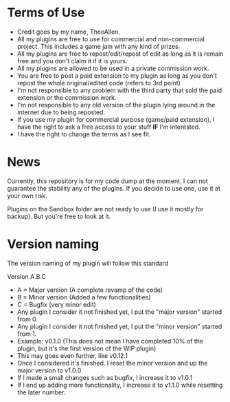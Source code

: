 Terms of Use
=====
* Credit goes by my name, TheoAllen.
* All my plugins are free to use for commercial and non-commercial project. This includes a game jam with any kind of prizes.
* All my plugins are free to repost/edit/repost of edit as long as it is remain free and you don't claim it if it is yours.
* All my plugins are allowed to be used in a private commission work.
* You are free to post a paid extension to my plugin as long as you don't repost the whole original/edited code (refers to 3rd point)
* I'm not responsible to any problem with the third party that sold the paid extension or the commission work.
* I'm not responsible to any old version of the plugin lying around in the internet due to being reposted.
* If you use my plugin for commercial purpose (game/paid extension), I have the right to ask a free access to your stuff **IF** I'm interested.
* I have the right to change the terms as I see fit.

News
=====
Currently, this repository is for my code dump at the moment. I can not guarantee the stability any of the plugins. If you decide to use one, use it at your own risk.

Plugins on the Sandbox folder are not ready to use (I use it mostly for backup). But you're free to look at it.

Version naming
=====
The version naming of my plugin will follow this standard

Version A.B.C
* A = Major version (A complete revamp of the code)
* B = Minor version (Added a few functionalities)
* C = Bugfix (very minor edit)
* Any plugin I consider it not finished yet, I put the "major version" started from 0.
* Any plugin I consider it not finished yet, I put the "minor version" started from 1.
* Example: v0.1.0 (This does not mean I have completed 10% of the plugin, but it's the first version of the WIP plugin)
* This may goes even further, like v0.12.1
* Once I considered it's finished. I reset the minor version and up the major version to v1.0.0
* If I made a small changes such as bugfix, I increase it to v1.0.1
* If I end up adding more functionality, I increase it to v1.1.0 while resetting the later number.
